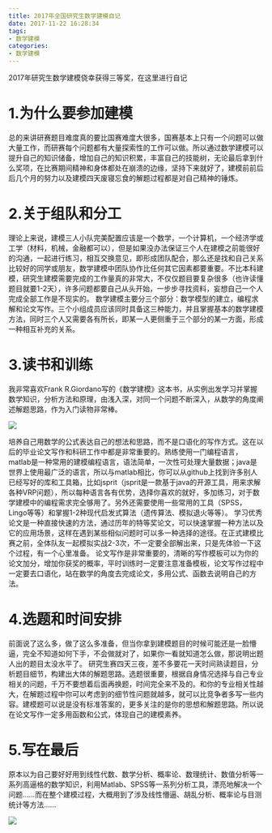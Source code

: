 ```yaml
---
title: 2017年全国研究生数学建模自记
date: 2017-11-22 16:28:34
tags:
- 数学建模
categories:
- 数学建模
---
```


2017年研究生数学建模侥幸获得三等奖，在这里进行自记
<!--more-->

# 1.为什么要参加建模

总的来讲研赛题目难度真的要比国赛难度大很多，国赛基本上只有一个问题可以做大量工作，而研赛每个问题都有大量探索性的工作可以做。所以通过数学建模可以提升自己的知识储备，增加自己的知识积累，丰富自己的技能树，无论最后拿到什么奖项，在比赛期间精神和身体都处在崩溃的边缘，坚持下来就好了，建模前前后后几个月的努力以及建模四天废寝忘食的解题过程都是对自己精神的锤炼。

# 2.关于组队和分工

理论上来说，建模三人小队完美配置应该是一个数学，一个计算机，一个经济学或工学（材料，机械，金融都可以），但是如果没办法保证三个人在建模之前能很好的沟通，一起进行练习，相互交换意见，即形成团队配合，那么还是找和自己关系比较好的同学或朋友，数学建模中团队协作比任何其它因素都要重要。不比本科建模，研究生建模需要完成的工作量真的非常大，不仅仅题目要复杂很多（也许读懂题目就要1-2天），许多问题都要自己从头开始，一步步寻找资料，妄想自己一个人完成全部工作是不现实的。
数学建模主要分三个部分：数学模型的建立，编程求解和论文写作。三个小组成员应该同时具备这三种能力，并且掌握基本的数学建模方法，同时三个人又需要各有所长，即某一人更侧重于三个部分的某一方面，形成一种相互补充的关系。

# 3.读书和训练

我非常喜欢Frank R.Giordano写的《数学建模》这本书，从实例出发学习并掌握数学知识，分析方法和原理，由浅入深，对同一个问题不断深入，从数学的角度阐述解题思路，作为入门读物非常棒。

![](http://img.blog.csdn.net/20171122120831597?watermark/2/text/aHR0cDovL2Jsb2cuY3Nkbi5uZXQvTWV0cm9wb2xpc19jbg==/font/5a6L5L2T/fontsize/400/fill/I0JBQkFCMA==/dissolve/70/gravity/SouthEast)

培养自己用数学的公式表达自己的想法和思路，而不是口语化的写作方式。这在以后的毕业论文写作和科研工作中都是非常重要的。熟练使用一门编程语言，matlab是一种常用的建模编程语言，语法简单，一次性可处理大量数据；java是世界上使用最广泛的语言，所以与matlab相比，你可以从github上找到许多别人已经写好的库和工具箱，比如jsprit（jsprit是一款基于java的开源工具，用来求解各种VRP问题），所以每种语言各有优势，选择你喜欢的就好，多加练习，对于数学建模中的编程需求完全够用了。另外还需要使用一些常用的工具（SPSS，Lingo等等）和掌握1-2种现代启发式算法（遗传算法、模拟退火等等）。
学习优秀论文是一种直接快速的方法，通过历年的特等奖论文，可以快速掌握一种方法以及它的应用场景，这样在遇到某些相似问题时可以多一种选择的途径。在正式建模比赛之前，全体队友一起模拟实战2-3次，不一定要全部解出来，只是先体验一下这个过程，有一个心里准备。
论文写作是非常重要的，清晰的写作模板可以为你的论文加分，增加你获奖的概率，平时训练时一定要注意准备模板，论文写作过程中一定要去口语化，站在数学的角度去完成论文，多用公式、函数去说明自己的方法。

# 4.选题和时间安排

前面说了这么多，做了这么多准备，但当你拿到建模题目的时候可能还是一脸懵逼，完全不知道如何下手，不会做就对了，如果你一看就知道怎么做，那说明出题人出的题目太没水平了。
研究生赛四天三夜，差不多要花一天时间熟读题目，分析题目细节，构建出大体的解题思路。选题很重要，根据自身情况选择与自己专业相关的问题，千万不要想着后面再换题，时间完全来不及的。和你的专业相关性越大，在解题过程中你可以考虑到的细节性问题就越多，就可以比竞争者多写一些内容。建模题可以说是没有标准答案的，更多关注的是你的思想和解题思路。所以说在论文写作一定多用函数和公式，体现自己的建模素养。

# 5.写在最后

原本以为自己要好好用到线性代数、数学分析、概率论、数理统计、数值分析等一系列高逼格的数学知识，利用Matlab、SPSS等一系列分析工具，漂亮地解决一个问题……而在整个建模过程，大概用到了涉及线性懵逼、胡乱分析、概率论与目测统计等方法……

![](http://main.libaozhi.com/p05.jpg)